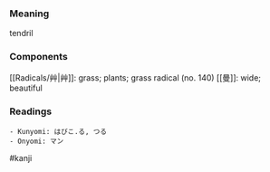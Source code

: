 ### Meaning

tendril

### Components

[[Radicals/艸|艸]]: grass; plants; grass radical (no. 140) [[曼]]: wide; beautiful

### Readings

```
- Kunyomi: はびこ.る, つる
- Onyomi: マン
```

#kanji